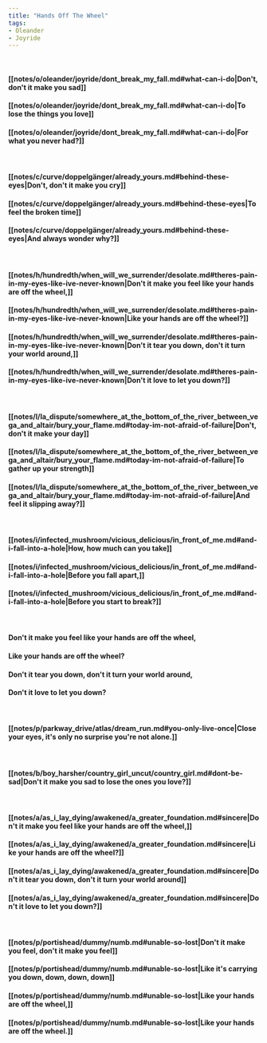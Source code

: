 ```yaml
---
title: "Hands Off The Wheel"
tags:
- Oleander
- Joyride
---
```

&nbsp;
#### [[notes/o/oleander/joyride/dont_break_my_fall.md#what-can-i-do|Don't, don't it make you sad]]
#### [[notes/o/oleander/joyride/dont_break_my_fall.md#what-can-i-do|To lose the things you love]]
#### [[notes/o/oleander/joyride/dont_break_my_fall.md#what-can-i-do|For what you never had?]]
&nbsp;
#### [[notes/c/curve/doppelgänger/already_yours.md#behind-these-eyes|Don't, don't it make you cry]]
#### [[notes/c/curve/doppelgänger/already_yours.md#behind-these-eyes|To feel the broken time]]
#### [[notes/c/curve/doppelgänger/already_yours.md#behind-these-eyes|And always wonder why?]]
&nbsp;
#### [[notes/h/hundredth/when_will_we_surrender/desolate.md#theres-pain-in-my-eyes-like-ive-never-known|Don't it make you feel like your hands are off the wheel,]]
#### [[notes/h/hundredth/when_will_we_surrender/desolate.md#theres-pain-in-my-eyes-like-ive-never-known|Like your hands are off the wheel?]]
#### [[notes/h/hundredth/when_will_we_surrender/desolate.md#theres-pain-in-my-eyes-like-ive-never-known|Don't it tear you down, don't it turn your world around,]]
#### [[notes/h/hundredth/when_will_we_surrender/desolate.md#theres-pain-in-my-eyes-like-ive-never-known|Don't it love to let you down?]]
&nbsp;
#### [[notes/l/la_dispute/somewhere_at_the_bottom_of_the_river_between_vega_and_altair/bury_your_flame.md#today-im-not-afraid-of-failure|Don't, don't it make your day]]
#### [[notes/l/la_dispute/somewhere_at_the_bottom_of_the_river_between_vega_and_altair/bury_your_flame.md#today-im-not-afraid-of-failure|To gather up your strength]]
#### [[notes/l/la_dispute/somewhere_at_the_bottom_of_the_river_between_vega_and_altair/bury_your_flame.md#today-im-not-afraid-of-failure|And feel it slipping away?]]
&nbsp;
#### [[notes/i/infected_mushroom/vicious_delicious/in_front_of_me.md#and-i-fall-into-a-hole|How, how much can you take]]
#### [[notes/i/infected_mushroom/vicious_delicious/in_front_of_me.md#and-i-fall-into-a-hole|Before you fall apart,]]
#### [[notes/i/infected_mushroom/vicious_delicious/in_front_of_me.md#and-i-fall-into-a-hole|Before you start to break?]]
&nbsp;
#### Don't it make you feel like your hands are off the wheel,
#### Like your hands are off the wheel?
#### Don't it tear you down, don't it turn your world around,
#### Don't it love to let you down?
&nbsp;
#### [[notes/p/parkway_drive/atlas/dream_run.md#you-only-live-once|Close your eyes, it's only no surprise you're not alone.]]
&nbsp;
#### [[notes/b/boy_harsher/country_girl_uncut/country_girl.md#dont-be-sad|Don't it make you sad to lose the ones you love?]]
&nbsp;
#### [[notes/a/as_i_lay_dying/awakened/a_greater_foundation.md#sincere|Don't it make you feel like your hands are off the wheel,]]
#### [[notes/a/as_i_lay_dying/awakened/a_greater_foundation.md#sincere|Like your hands are off the wheel?]]
#### [[notes/a/as_i_lay_dying/awakened/a_greater_foundation.md#sincere|Don't it tear you down, don't it turn your world around]]
#### [[notes/a/as_i_lay_dying/awakened/a_greater_foundation.md#sincere|Don't it love to let you down?]]
&nbsp;
#### [[notes/p/portishead/dummy/numb.md#unable-so-lost|Don't it make you feel, don't it make you feel]]
#### [[notes/p/portishead/dummy/numb.md#unable-so-lost|Like it's carrying you down, down, down, down]]
#### [[notes/p/portishead/dummy/numb.md#unable-so-lost|Like your hands are off the wheel,]]
#### [[notes/p/portishead/dummy/numb.md#unable-so-lost|Like your hands are off the wheel.]]

